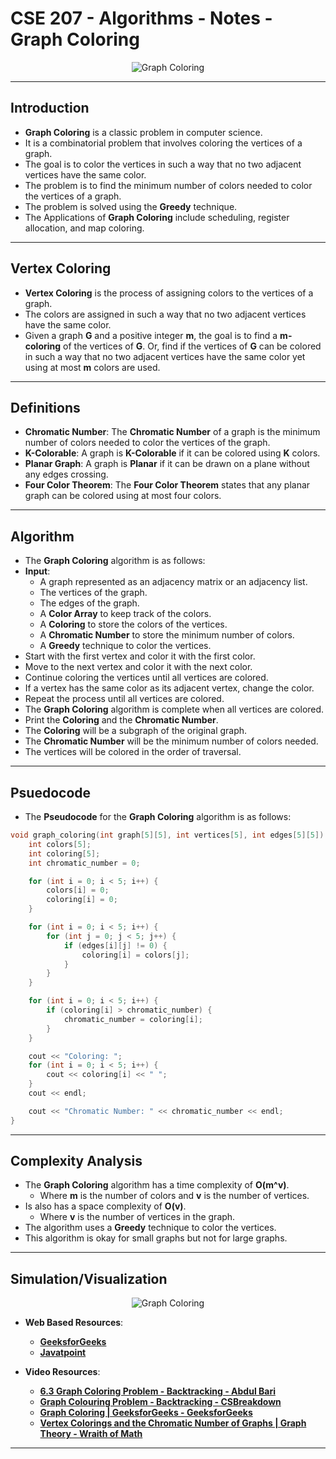 # **CSE 207 - Algorithms - Notes - Graph Coloring**

<p align="center">
    <img src="https://www3.cs.stonybrook.edu/~skiena/combinatorica/trias/peter.gif" alt="Graph Coloring"/>
</p>

---

## **Introduction**

- **Graph Coloring** is a classic problem in computer science.
- It is a combinatorial problem that involves coloring the vertices of a graph.
- The goal is to color the vertices in such a way that no two adjacent vertices have the same color.
- The problem is to find the minimum number of colors needed to color the vertices of a graph.
- The problem is solved using the **Greedy** technique.
- The Applications of **Graph Coloring** include scheduling, register allocation, and map coloring.

---

## **Vertex Coloring**

- **Vertex Coloring** is the process of assigning colors to the vertices of a graph.
- The colors are assigned in such a way that no two adjacent vertices have the same color.
- Given a graph **G** and a positive integer **m**, the goal is to find a **m-coloring** of the vertices of **G**. Or, find if the vertices of **G** can be colored in such a way that no two adjacent vertices have the same color yet using at most **m** colors are used.

---

## **Definitions**

- **Chromatic Number**: The **Chromatic Number** of a graph is the minimum number of colors needed to color the vertices of the graph.
- **K-Colorable**: A graph is **K-Colorable** if it can be colored using **K** colors.
- **Planar Graph**: A graph is **Planar** if it can be drawn on a plane without any edges crossing.
- **Four Color Theorem**: The **Four Color Theorem** states that any planar graph can be colored using at most four colors.

---

## **Algorithm**

- The **Graph Coloring** algorithm is as follows:
- **Input**:
  - A graph represented as an adjacency matrix or an adjacency list.
  - The vertices of the graph.
  - The edges of the graph.
  - A **Color Array** to keep track of the colors.
  - A **Coloring** to store the colors of the vertices.
  - A **Chromatic Number** to store the minimum number of colors.
  - A **Greedy** technique to color the vertices.
- Start with the first vertex and color it with the first color.
- Move to the next vertex and color it with the next color.
- Continue coloring the vertices until all vertices are colored.
- If a vertex has the same color as its adjacent vertex, change the color.
- Repeat the process until all vertices are colored.
- The **Graph Coloring** algorithm is complete when all vertices are colored.
- Print the **Coloring** and the **Chromatic Number**.
- The **Coloring** will be a subgraph of the original graph.
- The **Chromatic Number** will be the minimum number of colors needed.
- The vertices will be colored in the order of traversal.

---

## **Psuedocode**

- The **Pseudocode** for the **Graph Coloring** algorithm is as follows:

```cpp
void graph_coloring(int graph[5][5], int vertices[5], int edges[5][5]) {
    int colors[5];
    int coloring[5];
    int chromatic_number = 0;

    for (int i = 0; i < 5; i++) {
        colors[i] = 0;
        coloring[i] = 0;
    }

    for (int i = 0; i < 5; i++) {
        for (int j = 0; j < 5; j++) {
            if (edges[i][j] != 0) {
                coloring[i] = colors[j];
            }
        }
    }

    for (int i = 0; i < 5; i++) {
        if (coloring[i] > chromatic_number) {
            chromatic_number = coloring[i];
        }
    }

    cout << "Coloring: ";
    for (int i = 0; i < 5; i++) {
        cout << coloring[i] << " ";
    }
    cout << endl;

    cout << "Chromatic Number: " << chromatic_number << endl;
}
```

---

## **Complexity Analysis**

- The **Graph Coloring** algorithm has a time complexity of **O(m^v)**.
  - Where **m** is the number of colors and **v** is the number of vertices.
- Is also has a space complexity of **O(v)**.
  - Where **v** is the number of vertices in the graph.
- The algorithm uses a **Greedy** technique to color the vertices.
- This algorithm is okay for small graphs but not for large graphs.

---

## **Simulation/Visualization**

<p align="center">
    <img src="https://opensourc.es/assets/blog/2020-11-29-constraint-solver-coloring-cliques/images/simple_coloring.gif" alt="Graph Coloring"/>
</p>

- **Web Based Resources**:
  - [**GeeksforGeeks**](https://www.geeksforgeeks.org/graph-coloring-applications/)
  - [**Javatpoint**](https://www.javatpoint.com/chromatic-number-of-graphs-graph-coloring-in-graph-theory)

- **Video Resources**:
  - [**6.3 Graph Coloring Problem - Backtracking - Abdul Bari**](https://www.youtube.com/watch?v=052VkKhIaQ4)
  - [**Graph Colouring Problem - Backtracking - CSBreakdown**](https://www.youtube.com/watch?v=miCYGGrTwFU)
  - [**Graph Coloring | GeeksforGeeks - GeeksforGeeks**](https://www.youtube.com/watch?v=_sdVx_dWnlk)
  - [**Vertex Colorings and the Chromatic Number of Graphs | Graph Theory - Wraith of Math**](https://www.youtube.com/watch?v=3VeQhNF5-rE)

---
